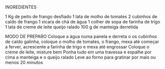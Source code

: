 INGREDIENTES

1 Kg de peito de frango desfiado
1 lata de molho de tomates
2 cubinhos de caldo de frango
1 xícara de chá de água
1 colher de sopa de farinha de trigo
1 lata de creme de leite
queijo ralado
100 g de manteiga derretida

MODO DE PREPARO
Coloque a água numa panela e derreta o os cubinhos de caldo galinha, coloque o molho de tomates, o frango, mexa até começar a ferver, acrescente a farinha de trigo e mexa até engrossar
Coloque o creme de leite, misture bem
Ponha tudo em uma travessa e espalhe por cima a manteiga e o queijo ralado
Leve ao forno para gratinar por mais ou menos 20 minutos